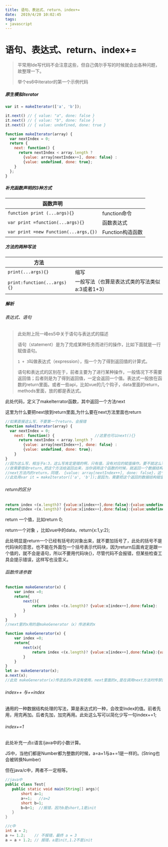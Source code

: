```yaml
---
title: 语句、表达式、return、index+=
date:  2019/4/20 10:02:45
tags: 
- javascript
---
```


# 语句、表达式、return、index+=

> 平常用Ide写代码不会注意这些，但自己偶尔手写的时候就会出各种问题，故整理一下。
>
> 举个es6中iterator的第一个示例代码

##### 原生模拟iterator

```javascript
var it = makeIterator(['a', 'b']);

it.next() // { value: "a", done: false }
it.next() // { value: "b", done: false }
it.next() // { value: undefined, done: true }

function makeIterator(array) {
  var nextIndex = 0;
  return {
    next: function() {
      return nextIndex < array.length ?
        {value: array[nextIndex++], done: false} :
        {value: undefined, done: true};
    }
  };
}
```

##### 补充函数声明的3种方式

| 函数声明                              |                  |
| ------------------------------------- | ---------------- |
| `function print (...args){}`          | function命令     |
| `var print =function(...args){}`      | 函数表达式       |
| `var print =new Function(...args,{})` | Function构造函数 |

##### 方法的两种写法

| 方法                        |                                                |
| --------------------------- | ---------------------------------------------- |
| `print(...args){}`          | 缩写                                           |
| `print:function(...args){}` | 一般写法（也算是表达式类的写法类似a:3或者1+3） |

##### 解析

###### 表达式、语句

> 此处附上阮一峰es5中关于语句与表达式的描述
>
> 语句（statement）是为了完成某种任务而进行的操作，比如下面就是一行赋值语句。
>
> `1 + 3`叫做表达式（expression），指一个为了得到返回值的计算式。
>
> 语句和表达式的区别在于，前者主要为了进行某种操作，一般情况下不需要返回值；后者则是为了得到返回值，一定会返回一个值。表达式一般放在函数的return里面。或者一些api，比如vue的几个钩子，data里面的return，methods里面，放的都是表达式。

此处代码，定义了makeIterrator函数，其中返回一个方法next

这里为什么要把next放到return里面,为什么要在next方法里面也return

```javascript
//如果直接这么写，不要第一个return，会报错
function makeIterator(array) {
  var nextIndex = 0;
    next: function() {                  //这里也可以next(){}
      return nextIndex < array.length ?
        {value: array[nextIndex++], done: false} :
        {value: undefined, done: true};
    }
}
//因为这么写，相当于a:3，这么写肯定是错的啊，只有值，没有对应的赋值操作。要不就这么写let next=function(){},这样语法是对的，但你在一个函数里再声明一个函数有啥用嘞。
//故需要借助return,把这个方法给返回出来，当你调用这个函数的时候，就返回一个数据结构，内部有一个可以调用的next方法。
//next方法内的return，同理， {value: array[nextIndex++], done: false}，这个东西只是一个值，你需要赋值操作或者return出来。赋值没意义， 要把这个值给renturn出来，不然虽然你处理了这个值，但不return的话，外面取不到这个值，也没啥用。
//此处用var it = makeIterator(['a', 'b']);是因为，需要把这个返回的数据结构赋值给一个变量。不然你直接this. makeIterator(['a', 'b']);虽然语法不会报错，但没有意义，的确生成了一个数据结构，但你没有把他赋值给任何变量，从而你访问不到这个数据结构。
```

###### return的区分

```javascript
return index <(x.length)? {value:x[index++],done:false}:{value:undefined,done:true} //正确
return{index <(x.length)? {value:x[index++],done:false}:{value:undefined,done:true}}//错误
```

return 一个值，比如return 0;

return一个对象 ，比如vue中的data，return{x:1,y:2};

此处明显是return一个已经有括号的对象出来，就不要加括号了，此处的括号不是代码块的意思，也不能在外面包一个括号表示代码块，因为return后面肯定是跟一个值的，就不会是语句，所以不要用代码块{}，尽管代码不会报错，但某些检查工具会提示错误，这样写也没意义。

###### 函数传递参数

```javascript
function makeGenerator(x) {
    var index =0;
    return{
        next(){
            return index <(x.length)? {value:x[index++],done:false}:         {value:undefined,done:true}
        }
    }
}
//next里的x用的是makeGenerator（x）传进来的x
```

```javascript
function makeGenerator(x) {
    var index =0;
    return{
        next(x){
            return index <(x.length)? {value:x[index++],done:false}:{value:undefined,done:true}
        }
    }
}
let a= makeGenerator(x);
a.next(x);
//此处 makeGenerator(x)传进去的x并没有使用，next里面的x,是在调用next方法时传禁区的x（优先匹配上一级）
```

###### index++ 与++index

通用的一种数据结构处理的写法，算是表达式的一种，会改变Index的值。前者先用，用完再加。后者先加，加完再用。此处这么写可以简化少写一句index+=1;

###### index+=1

此处补充一点c语言/java中的小数计算。

JS中，当他们都是Number都为整数的时候，a=a+1与a+=1是一样的。(String也会被转换Number)

但在java/c中，两者不一定相等。

```java
//java中
public class Test{
   public static void main(String[] args){
       short a=1;
       a+=1;   //a=2
       short b=1;
       b=b+1;  //报错，因为b是short,1是init
   }
}
```



```c
//c中
int a = 2;
a += 1.2;    // 不报错，最终 a = 3
a = a + 1.2; // 报错，a是init,1.2不是init
```

